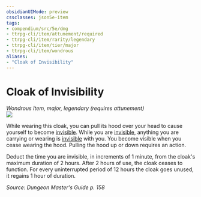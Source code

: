 ```yaml
---
obsidianUIMode: preview
cssclasses: json5e-item
tags:
- compendium/src/5e/dmg
- ttrpg-cli/item/attunement/required
- ttrpg-cli/item/rarity/legendary
- ttrpg-cli/item/tier/major
- ttrpg-cli/item/wondrous
aliases: 
- "Cloak of Invisibility"
---
```

# Cloak of Invisibility
*Wondrous Item, major, legendary (requires attunement)*  
![](/3-Mechanics/CLI/items/img/cloak-of-invisibility.webp#right)  


While wearing this cloak, you can pull its hood over your head to cause yourself to become [invisible](/3-Mechanics/CLI/rules/conditions.md#invisible). While you are [invisible](/3-Mechanics/CLI/rules/conditions.md#invisible), anything you are carrying or wearing is [invisible](/3-Mechanics/CLI/rules/conditions.md#invisible) with you. You become visible when you cease wearing the hood. Pulling the hood up or down requires an action.

Deduct the time you are invisible, in increments of 1 minute, from the cloak's maximum duration of 2 hours. After 2 hours of use, the cloak ceases to function. For every uninterrupted period of 12 hours the cloak goes unused, it regains 1 hour of duration.

*Source: Dungeon Master's Guide p. 158*